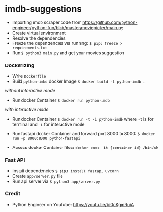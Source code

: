 # imdb-suggestions

- Importing imdb scraper code from https://github.com/python-engineer/python-fun/blob/master/moviepicker/main.py
- Create virtual environment
- Resolve the dependencies
- Freeze the dependencies via running: `$ pip3 freeze > requirements.txt`
- Run `$ python3 main.py` and get your movies suggestion

### Dockerizing

- Write `Dockerfile`
- Build `python-imbd` docker Image `$ docker build -t python-imdb .`

_without interactive mode_
- Run docker Container `$ docker run python-imdb`

_with interactive mode_
- Run docker Container `$ docker run -t -i python-imdb` where `-t` is for terminal and `-i` for interactive mode

- Run fastapi docker Container and forward port 8000 to 8000: `$ docker run -p 8000:8000 python-fastapi`

- Access docker Container files: `docker exec -it {container-id} /bin/sh`


### Fast API

- Install dependencies `$ pip3 install fastapi uvcorn`
- Create `app/server.py` file
- Run api server via `$ python3 app/server.py`


### Credit

- Python Engineer on YouTube: https://youtu.be/bi0cKgmRuiA
